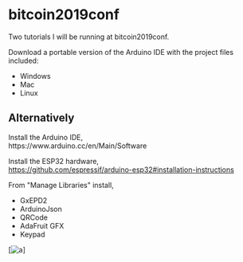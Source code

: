 # bitcoin2019conf
Two tutorials I will be running at  bitcoin2019conf.

Download a portable version of the Arduino IDE with the project files included:

- Windows
- Mac
- Linux

<h2>Alternatively</h2>
Install the Arduino IDE,<br>
https://www.arduino.cc/en/Main/Software



Install the ESP32 hardware,<br>
https://github.com/espressif/arduino-esp32#installation-instructions



From "Manage Libraries" install,<br>
- GxEPD2
- ArduinoJson
- QRCode
- AdaFruit GFX
- Keypad


[![a](https://i.imgur.com/mCfnhZN.png)]



